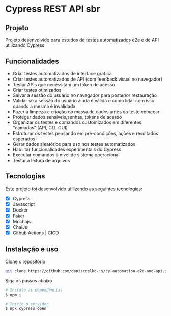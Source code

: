 # Cypress REST API sbr

<!-- <h1 align="center">
    <img alt="Layout Website" src="./cypress/images/cypress.png" width="100%" />
</h1> -->

## Projeto

Projeto desenvolvido para estudos de testes automatizados e2e e de API utilizando Cypress

## Funcionalidades

- Criar testes automatizados de interface gráfica
- Criar testes automatizados de API (com feedback visual no navegador)
- Testar APIs que necessitam um token de acesso
- Criar testes otimizados
- Salvar a sessão do usuário no navegador para posterior restauração
- Validar se a sessão do usuário ainda é válida e como lidar com isso quando a mesma é invalidada
- Fazer a limpeza e criação da massa de dados antes do teste começar
- Proteger dados sensíveis,senhas, tokens de acesso
- Organizar os testes e comandos customizados em diferentes "camadas" (API, CLI, GUI)
- Estruturar os testes pensando em pré-condições, ações e resultados esperados
- Gerar dados aleatórios para uso nos testes automatizados
- Habilitar funcionalidades experimentais do Cypress
- Executar comandos à nível de sistema operacional
- Testar a leitura de arquivos

## Tecnologias

Este projeto foi desenvolvido utilizando as seguintes tecnologias:

- [x] Cypress
- [x] Javascript
- [x] Docker
- [x] Faker
- [x] Mochajs
- [x] ChaiJs
- [x] Github Actions | CICD

## Instalação e uso

Clone o repositório

```bash
git clone https://github.com/deniscoelho-js/cy-automation-e2e-and-api.git

```

Siga os passos abaixo

```bash
# Instale as dependências
$ npm i

# Inicie o servidor
$ npx cypress open
```
